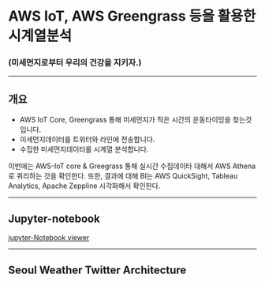 # AWS IoT, AWS Greengrass 등을 활용한 시계열분석
### (미세먼지로부터 우리의 건강을 지키자.)

***

## 개요
- AWS IoT Core, Greengrass 통해 미세먼지가 적은 시간의 운동타이밍을 찾는것입니다.
- 미세먼지데이터를 트위터와 라인에 전송합니다.
- 수집한 미세먼지데이터를 시계열 분석합니다.

이번에는 AWS-IoT core & Greegrass 통해 실시간 수집데이타 대해서 AWS Athena로 쿼리하는 것을 확인한다.
또한, 결과에 대해 BI는 AWS QuickSight, Tableau Analytics, Apache Zeppline 시각화해서 확인한다.

---

## Jupyter-notebook
[jupyter-Notebook viewer](https://nbviewer.jupyter.org/github/leehaesung/seoul_weather_twitter_Analysis/blob/master/01_files/SeoulWeather_pm2p5c_csv.ipynb)

---

## Seoul Weather Twitter Architecture
[]()

